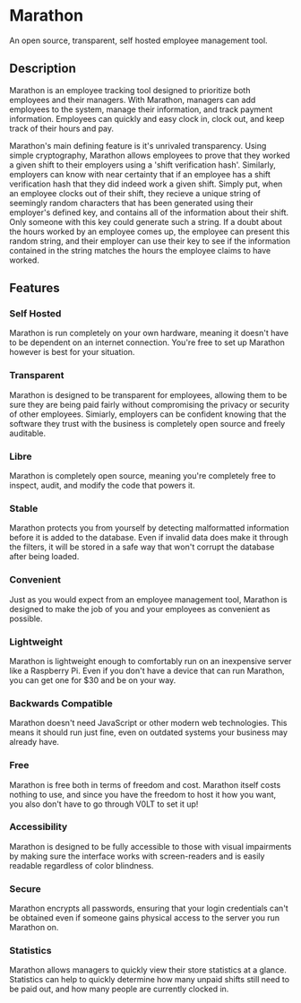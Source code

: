 # Marathon

An open source, transparent, self hosted employee management tool.


## Description

Marathon is an employee tracking tool designed to prioritize both employees and their managers. With Marathon, managers can add employees to the system, manage their information, and track payment information. Employees can quickly and easy clock in, clock out, and keep track of their hours and pay.

Marathon's main defining feature is it's unrivaled transparency. Using simple cryptography, Marathon allows employees to prove that they worked a given shift to their employers using a 'shift verification hash'. Similarly, employers can know with near certainty that if an employee has a shift verification hash that they did indeed work a given shift. Simply put, when an employee clocks out of their shift, they recieve a unique string of seemingly random characters that has been generated using their employer's defined key, and contains all of the information about their shift. Only someone with this key could generate such a string. If a doubt about the hours worked by an employee comes up, the employee can present this random string, and their employer can use their key to see if the information contained in the string matches the hours the employee claims to have worked.


## Features

### Self Hosted

Marathon is run completely on your own hardware, meaning it doesn't have to be dependent on an internet connection. You're free to set up Marathon however is best for your situation.

### Transparent

Marathon is designed to be transparent for employees, allowing them to be sure they are being paid fairly without compromising the privacy or security of other employees. Simiarly, employers can be confident knowing that the software they trust with the business is completely open source and freely auditable.

### Libre

Marathon is completely open source, meaning you're completely free to inspect, audit, and modify the code that powers it.

### Stable

Marathon protects you from yourself by detecting malformatted information before it is added to the database. Even if invalid data does make it through the filters, it will be stored in a safe way that won't corrupt the database after being loaded.

### Convenient

Just as you would expect from an employee management tool, Marathon is designed to make the job of you and your employees as convenient as possible.

### Lightweight

Marathon is lightweight enough to comfortably run on an inexpensive server like a Raspberry Pi. Even if you don't have a device that can run Marathon, you can get one for $30 and be on your way.

### Backwards Compatible

Marathon doesn't need JavaScript or other modern web technologies. This means it should run just fine, even on outdated systems your business may already have.

### Free

Marathon is free both in terms of freedom and cost. Marathon itself costs nothing to use, and since you have the freedom to host it how you want, you also don't have to go through V0LT to set it up!

### Accessibility

Marathon is designed to be fully accessible to those with visual impairments by making sure the interface works with screen-readers and is easily readable regardless of color blindness.

### Secure

Marathon encrypts all passwords, ensuring that your login credentials can't be obtained even if someone gains physical access to the server you run Marathon on.

### Statistics

Marathon allows managers to quickly view their store statistics at a glance. Statistics can help to quickly determine how many unpaid shifts still need to be paid out, and how many people are currently clocked in.
